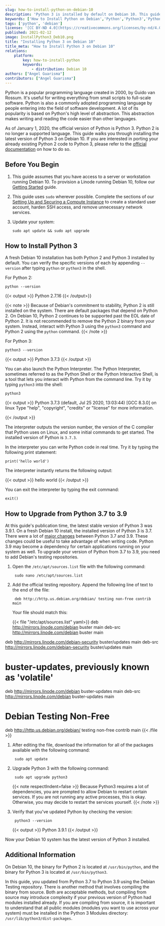 ```yaml
---
slug: how-to-install-python-on-debian-10
description: 'Python 3 is installed by default on Debian 10. This guide shows how to invoke Python 3 on Debian 10 and how to upgrade it from version 3.7 to 3.9.'
keywords: ['How to Install Python on Debian','Python','Python3','Python 2 end of life']
tags: ['python', 'debian']
license: '[CC BY-ND 4.0](https://creativecommons.org/licenses/by-nd/4.0)'
published: 2021-02-12
image: InstallPython3_Deb10.png
title: "Installing Python 3 on Debian 10"
title_meta: "How to Install Python 3 on Debian 10"
relations:
    platform:
        key: how-to-install-python
        keywords:
            - distribution: Debian 10
authors: ["Angel Guarisma"]
contributors: ["Angel Guarisma"]
---
```


Python is a popular programming language created in 2000, by Guido van Rossum. It's useful for writing everything from small scripts to full-scale software. Python is also a commonly adopted programming language by people entering into the field of software development. A lot of its popularity is based on Python's high level of abstraction. This abstraction makes writing and reading the code easier than other languages.

As of January 1, 2020, the official version of Python is Python 3. Python 2 is no longer a supported language. This guide walks you through installing the latest version of Python 3 on Debian 10. If you are interested in porting your already existing Python 2 code to Python 3, please refer to the [official documentation](https://docs.python.org/3/howto/pyporting.html) on how to do so.

## Before You Begin

1.  This guide assumes that you have access to a server or workstation running Debian 10. To provision a Linode running Debian 10, follow our [Getting Started](/docs/products/platform/get-started/) guide.

1.  This guide uses `sudo` wherever possible. Complete the sections of our [Setting Up and Securing a Compute Instance](/docs/products/compute/compute-instances/guides/set-up-and-secure/) to create a standard user account, harden SSH access, and remove unnecessary network services.

1.  Update your system:

        sudo apt update && sudo apt upgrade

## How to Install Python 3

A fresh Debian 10 installation has both Python 2 and Python 3 installed by default. You can verify the specific versions of each by appending `--version` after typing `python` or `python3` in the shell.

For Python 2:

    python --version

{{< output >}}
Python 2.7.16
{{< /output>}}

{{< note >}}
Because of Debian's commitment to stability, Python 2 is still installed on the system. There are default packages that depend on Python 2. On Debian 10, Python 2 continues to be supported past the EOL date of Python 2. It is not recommended to remove the Python 2 binary from your system. Instead, interact with Python 3 using the `python3` command and Python 2 using the `python` command.
{{< /note >}}

For Python 3:

    python3 --version

{{< output >}}
Python 3.7.3
{{< /output >}}

You can also launch the Python Interpreter. The Python Interpreter, sometimes referred to as the Python Shell or the Python Interactive Shell, is a tool that lets you interact with Python from the command line. Try it by typing `python3` into the shell:

    python3

{{< output >}}
Python 3.7.3 (default, Jul 25 2020, 13:03:44)
[GCC 8.3.0] on linux
Type "help", "copyright", "credits" or "license" for more information.
>>>
{{< /output >}}

The interpreter outputs the version number, the version of the C compiler that Python uses on Linux, and some initial commands to get started. The installed version of Python is `3.7.3`.

In the interpreter you can write Python code in real time. Try it by typing the following print statement:

    print('hello world')

The interpreter instantly returns the following output:

{{< output >}}
hello world
{{< /output >}}

You can exit the interpreter by typing the exit command:

    exit()

## How to Upgrade from Python 3.7 to 3.9

At this guide's publication time, the latest stable version of Python 3 was 3.9.1. On a fresh Debian 10 install, the installed version of Python 3 is 3.7. There were a lot of [major changes](https://docs.python.org/3/whatsnew/3.9.html) between Python 3.7 and 3.9. These changes could be useful to take advantage of when writing code. Python 3.9 may become a dependency for certain applications running on your system as well. To upgrade your version of Python from 3.7 to 3.9, you need to add Debian's testing repositories.

1. Open the `/etc/apt/sources.list` file with the following command:

        sudo nano /etc/apt/sources.list

1. Add the official testing repository. Append the following line of text to the end of the file:

        deb http://http.us.debian.org/debian/ testing non-free contrib main

    Your file should match this:

    {{< file "/etc/apt/sources.list" yaml>}}
deb http://mirrors.linode.com/debian buster main
deb-src http://mirrors.linode.com/debian buster main

deb http://mirrors.linode.com/debian-security buster/updates main
deb-src http://mirrors.linode.com/debian-security buster/updates main

# buster-updates, previously known as 'volatile'
deb http://mirrors.linode.com/debian buster-updates main
deb-src http://mirrors.linode.com/debian buster-updates main

# Debian Testing Non-Free

deb http://http.us.debian.org/debian/ testing non-free contrib main
{{< /file >}}

1. After editing the file, download the information for all of the packages available with the following command:

        sudo apt update

1. Upgrade Python 3 with the following command:

        sudo apt upgrade python3

    {{< note respectIndent=false >}}
Because Python3 requires a lot of dependencies, you are prompted to allow Debian to restart certain services. If you are not running any active processes, this is okay. Otherwise, you may decide to restart the services yourself.
{{< /note >}}

1. Verify that you've updated Python by checking the version:

        python3 --version

    {{< output >}}
Python 3.9.1
{{< /output >}}

Now your Debian 10 system has the latest version of Python 3 installed.

## Additional Information

On Debian 10, the binary for Python 2 is located at `/usr/bin/python`, and the binary for Python 3 is located at `/usr/bin/python3`.

In this guide, you updated from Python 3.7 to Python 3.9 using the Debian Testing repository. There is another method that involves compiling the binary from source. Both are acceptable methods, but compiling from source may introduce complexity if your previous version of Python had modules installed already. If you are compiling from source, it is important to understand that all public modules (modules you want to use across your system) must be installed in the Python 3 Modules directory: `/usr/lib/python3/dist-packages`.

